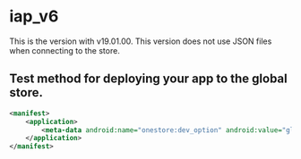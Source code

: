 # iap_v6

This is the version with v19.01.00.
This version does not use JSON files when connecting to the store.

## Test method for deploying your app to the global store.
```xml
<manifest>
    <application>
        <meta-data android:name="onestore:dev_option" android:value="global" />
    </application>
</manifest>
```
